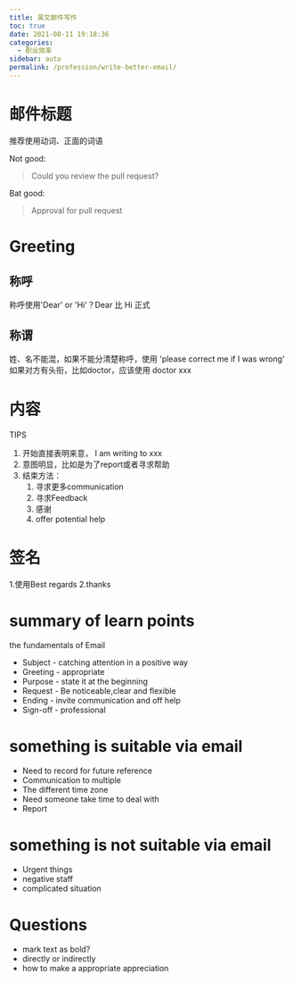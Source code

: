 ```yaml
---
title: 英文邮件写作
toc: true
date: 2021-08-11 19:18:36
categories: 
  - 职业效率
sidebar: auto
permalink: /profession/write-better-email/
---
```


# 邮件标题

推荐使用动词、正面的词语

Not good:

> Could you review the pull request?

Bat good:

> Approval for pull request

# Greeting

## 称呼

称呼使用'Dear' or 'Hi'？Dear 比 Hi 正式


## 称谓

姓、名不能混，如果不能分清楚称呼，使用 'please correct me if I was wrong'
如果对方有头衔，比如doctor，应该使用 doctor xxx

# 内容

TIPS

1. 开始直接表明来意， I am writing to xxx
2. 意图明显，比如是为了report或者寻求帮助
3. 结束方法：
    1. 寻求更多communication
    2. 寻求Feedback
    3. 感谢
    4. offer potential help
    
# 签名

1.使用Best regards
2.thanks

# summary of learn points

the fundamentals of Email

- Subject - catching attention in a positive way
- Greeting - appropriate
- Purpose - state it at the beginning 
- Request - Be noticeable,clear and flexible
- Ending - invite communication and off help 
- Sign-off - professional

# something is suitable via email

- Need to record for future reference
- Communication to multiple 
- The different time zone 
- Need someone take time to deal with
- Report

# something is not suitable via email

- Urgent things 
- negative staff
- complicated situation

# Questions 

- mark text as bold?
- directly or indirectly
- how to make a appropriate appreciation
